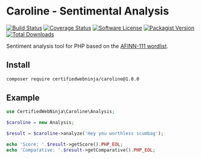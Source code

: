 # Caroline - Sentimental Analysis

[![Build Status](https://img.shields.io/travis/certifiedwebninja/caroline/develop.svg?style=flat-square)](https://travis-ci.org/certifiedwebninja/caroline)
[![Coverage Status](https://img.shields.io/coveralls/certifiedwebninja/caroline.svg?style=flat-square)](https://coveralls.io/r/certifiedwebninja/caroline)
[![Software License](https://img.shields.io/badge/license-MIT-brightgreen.svg?style=flat-square)](LICENSE)
[![Packagist Version](https://img.shields.io/packagist/v/certifiedwebninja/caroline.svg?style=flat-square)](https://packagist.org/packages/certifiedwebninja/caroline)
[![Total Downloads](https://img.shields.io/packagist/dt/certifiedwebninja/caroline.svg?style=flat-square)](https://packagist.org/packages/certifiedwebninja/caroline)


Sentiment analysis tool for PHP based on the [AFINN-111 wordlist](http://www2.imm.dtu.dk/pubdb/views/publication_details.php?id=6010).

## Install

```bash
composer require certifiedwebninja/caroline@1.0.0
```

## Example

```php
use CertifiedWebNinja\Caroline\Analysis;

$caroline = new Analysis;

$result = $caroline->analyze('Hey you worthless scumbag');

echo 'Score: '.$result->getScore().PHP_EOL;
echo 'Comparative: '.$result->getComparative().PHP_EOL;
```